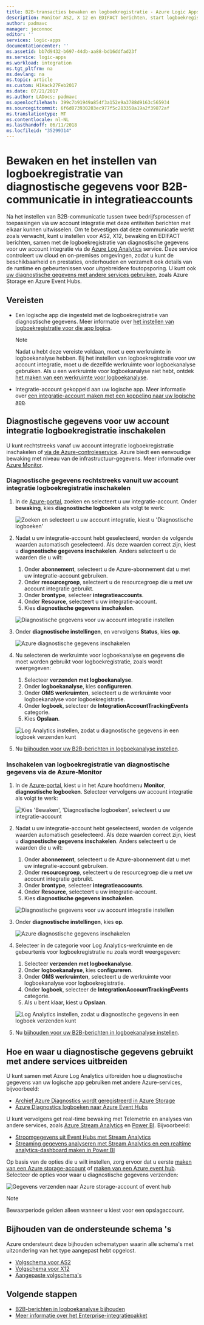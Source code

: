 ```yaml
---
title: B2B-transacties bewaken en logboekregistratie - Azure Logic Apps instellen | Microsoft Docs
description: Monitor AS2, X 12 en EDIFACT berichten, start logboekregistratie van diagnostische gegevens voor uw account integratie
author: padmavc
manager: jeconnoc
editor: ''
services: logic-apps
documentationcenter: ''
ms.assetid: bb7d9432-b697-44db-aa88-bd16ddfad23f
ms.service: logic-apps
ms.workload: integration
ms.tgt_pltfrm: na
ms.devlang: na
ms.topic: article
ms.custom: H1Hack27Feb2017
ms.date: 07/21/2017
ms.author: LADocs; padmavc
ms.openlocfilehash: 399c7b91949a854f3a152e9a3788d9163c565934
ms.sourcegitcommit: 6f6d073930203ec977f5c283358a19a2f39872af
ms.translationtype: MT
ms.contentlocale: nl-NL
ms.lasthandoff: 06/11/2018
ms.locfileid: "35299314"
---
```

# <a name="monitor-and-set-up-diagnostics-logging-for-b2b-communication-in-integration-accounts"></a>Bewaken en het instellen van logboekregistratie van diagnostische gegevens voor B2B-communicatie in integratieaccounts

Na het instellen van B2B-communicatie tussen twee bedrijfsprocessen of toepassingen via uw account integratie met deze entiteiten berichten met elkaar kunnen uitwisselen. Om te bevestigen dat deze communicatie werkt zoals verwacht, kunt u instellen voor AS2, X12, bewaking en EDIFACT berichten, samen met de logboekregistratie van diagnostische gegevens voor uw account integratie via de [Azure Log Analytics](../log-analytics/log-analytics-overview.md) service. Deze service controleert uw cloud en on-premises omgevingen, zodat u kunt de beschikbaarheid en prestaties, onderhouden en verzamelt ook details van de runtime en gebeurtenissen voor uitgebreidere foutopsporing. U kunt ook [uw diagnostische gegevens met andere services gebruiken](#extend-diagnostic-data), zoals Azure Storage en Azure Event Hubs.

## <a name="requirements"></a>Vereisten

* Een logische app die ingesteld met de logboekregistratie van diagnostische gegevens. Meer informatie over [het instellen van logboekregistratie voor die app logica](../logic-apps/logic-apps-monitor-your-logic-apps.md#azure-diagnostics).

  > [!NOTE]
  > Nadat u hebt deze vereiste voldaan, moet u een werkruimte in logboekanalyse hebben. Bij het instellen van logboekregistratie voor uw account integratie, moet u de dezelfde werkruimte voor logboekanalyse gebruiken. Als u een werkruimte voor logboekanalyse niet hebt, ontdek [het maken van een werkruimte voor logboekanalyse](../log-analytics/log-analytics-quick-create-workspace.md).

* Integratie-account gekoppeld aan uw logische app. Meer informatie over [een integratie-account maken met een koppeling naar uw logische app](../logic-apps/logic-apps-enterprise-integration-create-integration-account.md).

## <a name="turn-on-diagnostics-logging-for-your-integration-account"></a>Diagnostische gegevens voor uw account integratie logboekregistratie inschakelen

U kunt rechtstreeks vanaf uw account integratie logboekregistratie inschakelen of [via de Azure-controleservice](#azure-monitor-service). Azure biedt een eenvoudige bewaking met niveau van de infrastructuur-gegevens. Meer informatie over [Azure Monitor](../monitoring-and-diagnostics/monitoring-overview-azure-monitor.md).

### <a name="turn-on-diagnostics-logging-directly-from-your-integration-account"></a>Diagnostische gegevens rechtstreeks vanuit uw account integratie logboekregistratie inschakelen

1. In de [Azure-portal](https://portal.azure.com), zoeken en selecteert u uw integratie-account. Onder **bewaking**, kies **diagnostische logboeken** als volgt te werk:

   ![Zoeken en selecteert u uw account integratie, kiest u 'Diagnostische logboeken'](media/logic-apps-monitor-b2b-message/integration-account-diagnostics.png)

2. Nadat u uw integratie-account hebt geselecteerd, worden de volgende waarden automatisch geselecteerd. Als deze waarden correct zijn, kiest u **diagnostische gegevens inschakelen**. Anders selecteert u de waarden die u wilt:

   1. Onder **abonnement**, selecteert u de Azure-abonnement dat u met uw integratie-account gebruiken.
   2. Onder **resourcegroep**, selecteert u de resourcegroep die u met uw account integratie gebruikt.
   3. Onder **brontype**, selecteer **integratieaccounts**. 
   4. Onder **Resource**, selecteert u uw integratie-account. 
   5. Kies **diagnostische gegevens inschakelen**.

   ![Diagnostische gegevens voor uw account integratie instellen](media/logic-apps-monitor-b2b-message/turn-on-diagnostics-integration-account.png)

3. Onder **diagnostische instellingen**, en vervolgens **Status**, kies **op**.

   ![Azure diagnostische gegevens inschakelen](media/logic-apps-monitor-b2b-message/turn-on-diagnostics-integration-account-2.png)

4. Nu selecteren de werkruimte voor logboekanalyse en gegevens die moet worden gebruikt voor logboekregistratie, zoals wordt weergegeven:

   1. Selecteer **verzenden met logboekanalyse**. 
   2. Onder **logboekanalyse**, kies **configureren**. 
   3. Onder **OMS werkruimten**, selecteert u de werkruimte voor logboekanalyse voor logboekregistratie.
   4. Onder **logboek**, selecteer de **IntegrationAccountTrackingEvents** categorie.
   5. Kies **Opslaan**.

   ![Log Analytics instellen, zodat u diagnostische gegevens in een logboek verzenden kunt](media/logic-apps-monitor-b2b-message/send-diagnostics-data-log-analytics-workspace.png)

5. Nu [bijhouden voor uw B2B-berichten in logboekanalyse instellen](../logic-apps/logic-apps-track-b2b-messages-omsportal.md).

<a name="azure-monitor-service"></a>

### <a name="turn-on-diagnostics-logging-through-azure-monitor"></a>Inschakelen van logboekregistratie van diagnostische gegevens via de Azure-Monitor

1. In de [Azure-portal](https://portal.azure.com), kiest u in het Azure hoofdmenu **Monitor**, **diagnostische logboeken**. Selecteer vervolgens uw account integratie als volgt te werk:

   ![Kies 'Bewaken', 'Diagnostische logboeken', selecteert u uw integratie-account](media/logic-apps-monitor-b2b-message/monitor-service-diagnostics-logs.png)

2. Nadat u uw integratie-account hebt geselecteerd, worden de volgende waarden automatisch geselecteerd. Als deze waarden correct zijn, kiest u **diagnostische gegevens inschakelen**. Anders selecteert u de waarden die u wilt:

   1. Onder **abonnement**, selecteert u de Azure-abonnement dat u met uw integratie-account gebruiken.
   2. Onder **resourcegroep**, selecteert u de resourcegroep die u met uw account integratie gebruikt.
   3. Onder **brontype**, selecteer **integratieaccounts**.
   4. Onder **Resource**, selecteert u uw integratie-account.
   5. Kies **diagnostische gegevens inschakelen**.

   ![Diagnostische gegevens voor uw account integratie instellen](media/logic-apps-monitor-b2b-message/turn-on-diagnostics-integration-account.png)

3. Onder **diagnostische instellingen**, kies **op**.

   ![Azure diagnostische gegevens inschakelen](media/logic-apps-monitor-b2b-message/turn-on-diagnostics-integration-account-2.png)

4. Selecteer in de categorie voor Log Analytics-werkruimte en de gebeurtenis voor logboekregistratie nu zoals wordt weergegeven:

   1. Selecteer **verzenden met logboekanalyse**. 
   2. Onder **logboekanalyse**, kies **configureren**. 
   3. Onder **OMS werkruimten**, selecteert u de werkruimte voor logboekanalyse voor logboekregistratie.
   4. Onder **logboek**, selecteer de **IntegrationAccountTrackingEvents** categorie.
   5. Als u bent klaar, kiest u **Opslaan**.

   ![Log Analytics instellen, zodat u diagnostische gegevens in een logboek verzenden kunt](media/logic-apps-monitor-b2b-message/send-diagnostics-data-log-analytics-workspace.png)

5. Nu [bijhouden voor uw B2B-berichten in logboekanalyse instellen](../logic-apps/logic-apps-track-b2b-messages-omsportal.md).

## <a name="extend-how-and-where-you-use-diagnostic-data-with-other-services"></a>Hoe en waar u diagnostische gegevens gebruikt met andere services uitbreiden

U kunt samen met Azure Log Analytics uitbreiden hoe u diagnostische gegevens van uw logische app gebruiken met andere Azure-services, bijvoorbeeld: 

* [Archief Azure Diagnostics wordt geregistreerd in Azure Storage](../monitoring-and-diagnostics/monitoring-archive-diagnostic-logs.md)
* [Azure Diagnostics logboeken naar Azure Event Hubs](../monitoring-and-diagnostics/monitoring-stream-diagnostic-logs-to-event-hubs.md) 

U kunt vervolgens get real-time bewaking met Telemetrie en analyses van andere services, zoals [Azure Stream Analytics](../stream-analytics/stream-analytics-introduction.md) en [Power BI](../log-analytics/log-analytics-powerbi.md). Bijvoorbeeld:

* [Stroomgegevens uit Event Hubs met Stream Analytics](../stream-analytics/stream-analytics-define-inputs.md)
* [Streaming gegevens analyseren met Stream Analytics en een realtime analytics-dashboard maken in Power BI](../stream-analytics/stream-analytics-power-bi-dashboard.md)

Op basis van de opties die u wilt instellen, zorg ervoor dat u eerste [maken van een Azure storage-account](../storage/common/storage-create-storage-account.md) of [maken van een Azure event hub](../event-hubs/event-hubs-create.md). Selecteer de opties voor waar u diagnostische gegevens verzenden:

![Gegevens verzenden naar Azure storage-account of event hub](./media/logic-apps-monitor-b2b-message/storage-account-event-hubs.png)

> [!NOTE]
> Bewaarperiode gelden alleen wanneer u kiest voor een opslagaccount.

## <a name="supported-tracking-schemas"></a>Bijhouden van de ondersteunde schema 's

Azure ondersteunt deze bijhouden schematypen waarin alle schema's met uitzondering van het type aangepast hebt opgelost.

* [Volgschema voor AS2](../logic-apps/logic-apps-track-integration-account-as2-tracking-schemas.md)
* [Volgschema voor X12](../logic-apps/logic-apps-track-integration-account-x12-tracking-schema.md)
* [Aangepaste volgschema's](../logic-apps/logic-apps-track-integration-account-custom-tracking-schema.md)

## <a name="next-steps"></a>Volgende stappen

* [B2B-berichten in logboekanalyse bijhouden](../logic-apps/logic-apps-track-b2b-messages-omsportal.md "bijhouden B2B-berichten in OMS")
* [Meer informatie over het Enterprise-integratiepakket](../logic-apps/logic-apps-enterprise-integration-overview.md "meer informatie over Enterprise Integration Pack")

